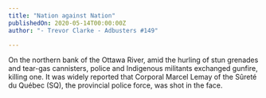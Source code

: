 ```yaml
---
title: "Nation against Nation"
publishedOn: 2020-05-14T00:00:00Z
author: "- Trevor Clarke - Adbusters #149"

---
```


On the northern bank of the Ottawa River, amid the hurling of stun grenades and tear-gas cannisters, police and Indigenous militants exchanged gunfire, killing one. It was widely reported that Corporal Marcel Lemay of the Sûreté du Québec (SQ), the provincial police force, was shot in the face.